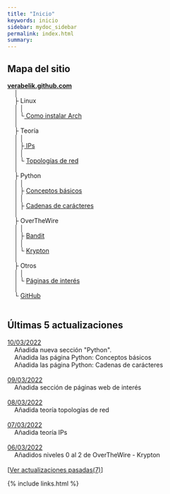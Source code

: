 ```yaml
---
title: "Inicio"
keywords: inicio
sidebar: mydoc_sidebar
permalink: index.html
summary: 
---
```


## Mapa del sitio
<link href="css/miEstilo.css" rel="stylesheet" type="text/css">
<div id="tree">
<u><b>verabelik.github.com</b></u><br/>
&nbsp;&nbsp;&nbsp;&nbsp;│<br/>
&nbsp;&nbsp;&nbsp;&nbsp;├ Linux<br/>
&nbsp;&nbsp;&nbsp;&nbsp;│&nbsp;│<br/>
&nbsp;&nbsp;&nbsp;&nbsp;│&nbsp;└<a href="https://verabelik.github.io/mydoc_instalarArch.html"> Como instalar Arch</a><br/>
&nbsp;&nbsp;&nbsp;&nbsp;│<br/>
&nbsp;&nbsp;&nbsp;&nbsp;├ Teoría<br/>
&nbsp;&nbsp;&nbsp;&nbsp;│&nbsp;│<br/>
&nbsp;&nbsp;&nbsp;&nbsp;│&nbsp;├<a href="https://verabelik.github.io/mydoc_teoria_IP.html"> IPs</a><br/>
&nbsp;&nbsp;&nbsp;&nbsp;│&nbsp;│<br/>
&nbsp;&nbsp;&nbsp;&nbsp;│&nbsp;└ <a href="https://verabelik.github.io/mydoc_otw_krypton.html">Topologías de red</a><br/>
&nbsp;&nbsp;&nbsp;&nbsp;│<br/>
&nbsp;&nbsp;&nbsp;&nbsp;├ Python<br/>
&nbsp;&nbsp;&nbsp;&nbsp;│&nbsp;│<br/>
&nbsp;&nbsp;&nbsp;&nbsp;│&nbsp;├ <a href="https://verabelik.github.io/mydoc_python_basico.html">Conceptos básicos</a><br/>
&nbsp;&nbsp;&nbsp;&nbsp;│&nbsp;│<br/>
&nbsp;&nbsp;&nbsp;&nbsp;│&nbsp;├ <a href="https://verabelik.github.io/mydoc_python_cadenas.html">Cadenas de carácteres</a><br/>
&nbsp;&nbsp;&nbsp;&nbsp;│<br/>
&nbsp;&nbsp;&nbsp;&nbsp;├ OverTheWire<br/>
&nbsp;&nbsp;&nbsp;&nbsp;│&nbsp;│<br/>
&nbsp;&nbsp;&nbsp;&nbsp;│&nbsp;├ <a href="https://verabelik.github.io/mydoc_otw_bandit.html">Bandit</a><br/>
&nbsp;&nbsp;&nbsp;&nbsp;│&nbsp;│<br/>
&nbsp;&nbsp;&nbsp;&nbsp;│&nbsp;└ <a href="https://verabelik.github.io/mydoc_otw_krypton.html">Krypton</a><br/>
&nbsp;&nbsp;&nbsp;&nbsp;│<br/>
&nbsp;&nbsp;&nbsp;&nbsp;├ Otros<br/>
&nbsp;&nbsp;&nbsp;&nbsp;│&nbsp;│<br/>
&nbsp;&nbsp;&nbsp;&nbsp;│&nbsp;└ <a href="https://verabelik.github.io/mydoc_otros_paginas_interes.html">Páginas de interés</a><br/>
&nbsp;&nbsp;&nbsp;&nbsp;│<br/>
&nbsp;&nbsp;&nbsp;&nbsp;└ <a href="https://github.com/Verabelik">GitHub</a><br/>
</div><br/>

## Últimas 5 actualizaciones
<u>10/03/2022</u><br/>
&nbsp;&nbsp;&nbsp;&nbsp;Añadida nueva sección "Python".<br/>
&nbsp;&nbsp;&nbsp;&nbsp;Añadida las página Python: Conceptos básicos<br/>
&nbsp;&nbsp;&nbsp;&nbsp;Añadida las página Python: Cadenas de carácteres<br/><br/>
<u>09/03/2022</u><br/>
&nbsp;&nbsp;&nbsp;&nbsp;Añadida sección de páginas web de interés<br/><br/>
<u>08/03/2022</u><br/>
&nbsp;&nbsp;&nbsp;&nbsp;Añadida teoría topologías de red<br/><br/>
<u>07/03/2022</u><br/>
&nbsp;&nbsp;&nbsp;&nbsp;Añadida teoría IPs<br/><br/>
<u>06/03/2022</u><br/>
&nbsp;&nbsp;&nbsp;&nbsp;Añadidos niveles 0 al 2 de OverTheWire - Krypton<br/><br/>
[<a href="https://verabelik.github.io/mydoc_actualizaciones.html">Ver actualizaciones pasadas(7)</a>]<br/>

{% include links.html %}
